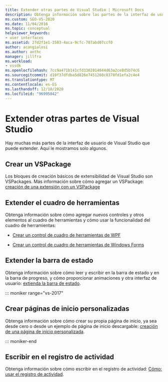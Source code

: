 ```yaml
---
title: Extender otras partes de Visual Studio | Microsoft Docs
description: Obtenga información sobre las partes de la interfaz de usuario de Visual Studio que puede extender. Puede crear un VSPackage, escribir en el registro de actividad y extender el cuadro de herramientas y la barra de estado.
ms.custom: SEO-VS-2020
ms.date: 11/04/2016
ms.topic: conceptual
helpviewer_keywords:
- user interfaces
ms.assetid: 27d2f1e1-2503-4aca-9cfc-707abd07ccf0
author: acangialosi
ms.author: anthc
manager: jillfra
ms.workload:
- vssdk
ms.openlocfilehash: 7cc9a471b141cfd3302814844d63a2ce8d5b74c6
ms.sourcegitcommit: d10f37dfdba5d826e7451260c8370fd1efa2c4e4
ms.translationtype: MT
ms.contentlocale: es-ES
ms.lasthandoff: 12/10/2020
ms.locfileid: "96995842"
---
```

# <a name="extend-other-parts-of-visual-studio"></a>Extender otras partes de Visual Studio

Hay muchas más partes de la interfaz de usuario de Visual Studio que puede extender. Aquí le mostramos solo algunos.

## <a name="create-a-vspackage"></a>Crear un VSPackage

Los bloques de creación básicos de extensibilidad de Visual Studio son VSPackages.  Más información sobre cómo agregar un VSPackage: [creación de una extensión con un VSPackage](../extensibility/creating-an-extension-with-a-vspackage.md)

## <a name="extend-the-toolbox"></a>Extender el cuadro de herramientas

Obtenga información sobre cómo agregar nuevos controles y otros elementos al cuadro de herramientas y cómo usar la funcionalidad del cuadro de herramientas:

- [Crear un control de cuadro de herramientas de WPF](../extensibility/creating-a-wpf-toolbox-control.md)

- [Crear un control de cuadro de herramientas de Windows Forms](../extensibility/creating-a-windows-forms-toolbox-control.md)

## <a name="extend-the-status-bar"></a>Extender la barra de estado

Obtenga información sobre cómo leer y escribir en la barra de estado y en la barra de progreso, y cómo proporcionar animaciones y otra interfaz de usuario: [extienda la barra de estado](../extensibility/extending-the-status-bar.md).

::: moniker range="vs-2017"

## <a name="create-custom-start-pages"></a>Crear páginas de inicio personalizadas

Obtenga información sobre cómo crear su propia página de inicio, ya sea desde cero o desde un ejemplo de página de inicio descargable: [creación de una página de inicio personalizada](../extensibility/creating-a-custom-start-page.md).

::: moniker-end

## <a name="write-to-the-activity-log"></a>Escribir en el registro de actividad

Obtenga información sobre cómo escribir en el registro de actividad: [Cómo: usar el registro de actividad](../extensibility/how-to-use-the-activity-log.md).
